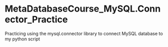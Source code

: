 # MetaDatabaseCourse_MySQL.Connector_Practice
Practicing using the mysql.connector library to connect MySQL database to my python script

